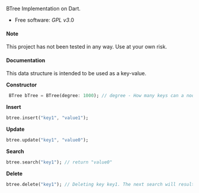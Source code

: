 BTree Implementation on Dart.

- Free software: _GPL v3_.0

<h4>Note</h4>
This project has not been tested in any way. Use at your own risk.

<h4>Documentation</h4>
This data structure is intended to be used as a key-value.


**Constructor**

```dart
 BTree bTree = BTree(degree: 1000); // degree - How many keys can a node contain
```

**Insert**

```dart
btree.insert("key1", "value1");
```

**Update**

```dart
btree.update("key1", "value0");
```

**Search**

```dart
btree.search("key1"); // return "value0"
```

**Delete**

```dart
btree.delete("key1"); // Deleting key key1. The next search will result in null
```
